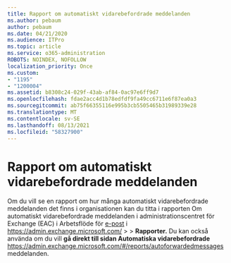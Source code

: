 ```yaml
---
title: Rapport om automatiskt vidarebefordrade meddelanden
ms.author: pebaum
author: pebaum
ms.date: 04/21/2020
ms.audience: ITPro
ms.topic: article
ms.service: o365-administration
ROBOTS: NOINDEX, NOFOLLOW
localization_priority: Once
ms.custom:
- "1195"
- "1200004"
ms.assetid: b8308c24-029f-43ab-af84-0ac97e6ff9d7
ms.openlocfilehash: fdae2acc4d1b78edfdf9fa49cc6711e6f87ea0a3
ms.sourcegitcommit: ab75f66355116e995b3cb5505465b31989339e28
ms.translationtype: MT
ms.contentlocale: sv-SE
ms.lasthandoff: 08/13/2021
ms.locfileid: "58327900"
---
```

# <a name="auto-forwarded-messages-report"></a>Rapport om automatiskt vidarebefordrade meddelanden

Om du vill se en rapport om hur många automatiskt vidarebefordrade meddelanden det finns i organisationen kan du titta i rapporten Om automatiskt vidarebefordrade meddelanden i administrationscentret för Exchange (EAC) i Arbetsflöde för [e-post](https://docs.microsoft.com/exchange/monitoring/mail-flow-reports/mfr-auto-forwarded-messages-report) i <https://admin.exchange.microsoft.com/> \>  \> **Rapporter.** Du kan också använda om du vill **gå direkt till sidan Automatiska vidarebefordrade** <https://admin.exchange.microsoft.com/#/reports/autoforwardedmessages> meddelanden.
  